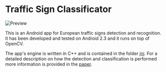 Traffic Sign Classificator
==========================

![Preview](./preview.jpeg)

This is an Android app for European traffic signs detection and recognition. It has been developed and tested on Android 2.3 and it runs on top of OpenCV.

The app's engine is written in C++ and is contained in the folder [jni](jni). For a detailed description on how the detection and classification is performed more information is provided in the [paper](Traffic-sign-recognition_Michele-Damian.pdf).
 
